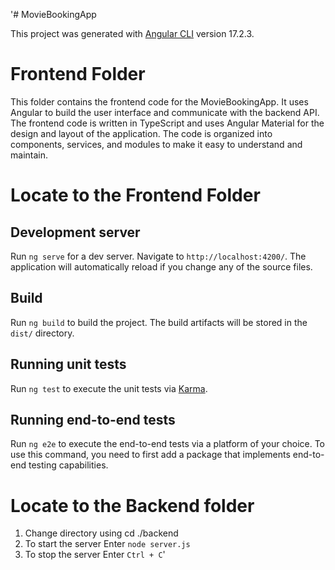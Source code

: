 '# MovieBookingApp

This project was generated with [Angular CLI](https://github.com/angular/angular-cli) version 17.2.3.

# Frontend Folder

This folder contains the frontend code for the MovieBookingApp. It uses Angular to build the user interface
and communicate with the backend API. The frontend code is written in TypeScript and uses Angular Material
for the design and layout of the application. The code is organized into components, services, and modules
to make it easy to understand and maintain.

# Locate to the Frontend Folder


## Development server

Run `ng serve` for a dev server. Navigate to `http://localhost:4200/`. The application will automatically reload if you change any of the source files.



## Build

Run `ng build` to build the project. The build artifacts will be stored in the `dist/` directory.



## Running unit tests

Run `ng test` to execute the unit tests via [Karma](https://karma-runner.github.io).



## Running end-to-end tests

Run `ng e2e` to execute the end-to-end tests via a platform of your choice. To use this command, you need to first add a package that implements end-to-end testing capabilities.





# Locate to the Backend folder

1. Change directory using cd ./backend
2. To start the server Enter `node server.js`
3. To stop the server Enter `Ctrl + C`'
